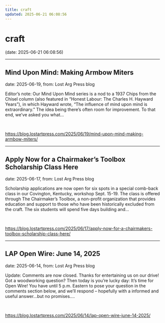 ```yaml
---
title: craft
updated: 2025-06-21 06:08:56
---
```


# craft

(date: 2025-06-21 06:08:56)

---

## Mind Upon Mind: Making Armbow Miters

date: 2025-06-19, from: Lost Arg Press blog

Editor’s note: Our Mind Upon Mind series is a nod to a 1937 Chips from the Chisel column (also featured in “Honest Labour: The Charles H. Hayward Years”), in which Hayward wrote, “The influence of mind upon mind is extraordinary.” The idea being there’s often room for improvement. To that end, we’ve asked you what... 

<br> 

<https://blog.lostartpress.com/2025/06/19/mind-upon-mind-making-armbow-miters/>

---

## Apply Now for a Chairmaker’s Toolbox Scholarship Class Here

date: 2025-06-17, from: Lost Arg Press blog

Scholarship applications are now open for six spots in a special comb-back class in our Covington, Kentucky, workshop Sept. 15-19. The class is offered through The Chairmaker’s Toolbox, a non-profit organization that provides education and support to those who have been historically excluded from the craft. The six students will spend five days building and... 

<br> 

<https://blog.lostartpress.com/2025/06/17/apply-now-for-a-chairmakers-toolbox-scholarship-class-here/>

---

## LAP Open Wire: June 14, 2025

date: 2025-06-14, from: Lost Arg Press blog

Update: Comments are now closed. Thanks for entertaining us on our drive! Got a woodworking question? Then today is you&#8217;re lucky day: It&#8217;s time for Open Wire! You have until 5 p.m. Eastern to pose your question in the comments section below, and we’ll respond – hopefully with a informed and useful answer…but no promises.... 

<br> 

<https://blog.lostartpress.com/2025/06/14/lap-open-wire-june-14-2025/>

